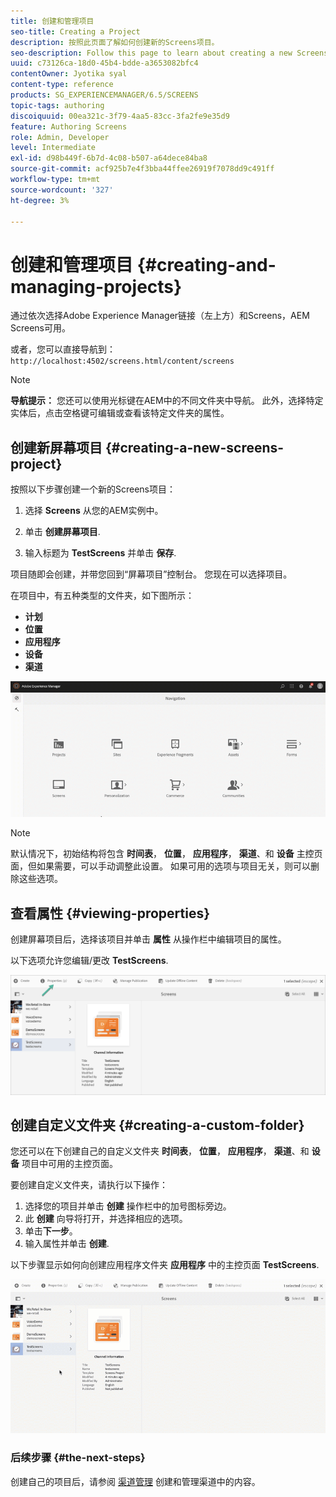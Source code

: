 ```yaml
---
title: 创建和管理项目
seo-title: Creating a Project
description: 按照此页面了解如何创建新的Screens项目。
seo-description: Follow this page to learn about creating a new Screens project.
uuid: c73126ca-18d0-45b4-bdde-a3653082bfc4
contentOwner: Jyotika syal
content-type: reference
products: SG_EXPERIENCEMANAGER/6.5/SCREENS
topic-tags: authoring
discoiquuid: 00ea321c-3f79-4aa5-83cc-3fa2fe9e35d9
feature: Authoring Screens
role: Admin, Developer
level: Intermediate
exl-id: d98b449f-6b7d-4c08-b507-a64dece84ba8
source-git-commit: acf925b7e4f3bba44ffee26919f7078dd9c491ff
workflow-type: tm+mt
source-wordcount: '327'
ht-degree: 3%

---
```


# 创建和管理项目 {#creating-and-managing-projects}

通过依次选择Adobe Experience Manager链接（左上方）和Screens，AEM Screens可用。

或者，您可以直接导航到： `http://localhost:4502/screens.html/content/screens`


>[!NOTE]
>**导航提示：**
>您还可以使用光标键在AEM中的不同文件夹中导航。 此外，选择特定实体后，点击空格键可编辑或查看该特定文件夹的属性。

## 创建新屏幕项目 {#creating-a-new-screens-project}

按照以下步骤创建一个新的Screens项目：

1. 选择 **Screens** 从您的AEM实例中。

1. 单击 **创建屏幕项目**.

1. 输入标题为 **TestScreens** 并单击 **保存**.

项目随即会创建，并带您回到“屏幕项目”控制台。 您现在可以选择项目。

在项目中，有五种类型的文件夹，如下图所示：

* **计划**
* **位置**
* **应用程序**
* **设备**
* **渠道**

![player1](assets/create-project.gif)

>[!NOTE]
>
>默认情况下，初始结构将包含 **时间表**， **位置**， **应用程序**， **渠道**、和 **设备** 主控页面，但如果需要，可以手动调整此设置。 如果可用的选项与项目无关，则可以删除这些选项。


## 查看属性 {#viewing-properties}

创建屏幕项目后，选择该项目并单击 **属性** 从操作栏中编辑项目的属性。

以下选项允许您编辑/更改 **TestScreens**.

![图像](assets/create-project2.png)


## 创建自定义文件夹 {#creating-a-custom-folder}

您还可以在下创建自己的自定义文件夹 **时间表**， **位置**， **应用程序**， **渠道**、和 **设备** 项目中可用的主控页面。

要创建自定义文件夹，请执行以下操作：

1. 选择您的项目并单击 **创建** 操作栏中的加号图标旁边。
1. 此 **创建** 向导将打开，并选择相应的选项。
1. 单击&#x200B;**下一步**。
1. 输入属性并单击 **创建**.

以下步骤显示如何向创建应用程序文件夹 **应用程序** 中的主控页面 **TestScreens**.

![player2-1](assets/create-project3.gif)

### 后续步骤 {#the-next-steps}

创建自己的项目后，请参阅 [渠道管理](managing-channels.md) 创建和管理渠道中的内容。
